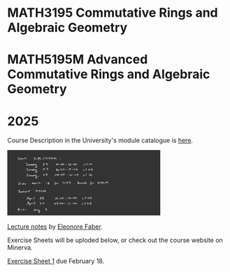 # MATH3195 Commutative Rings and Algebraic Geometry 
# MATH5195M Advanced Commutative Rings and Algebraic Geometry
# 2025

Course Description in the University's module catalogue is [here](https://webprod3.leeds.ac.uk/catalogue/dynmodules.asp?Y=202425&m=MATH-3195).

<img src="Documents/schedule25.jpg" float="right" width="350" height="150">

[Lecture notes](Documents/February_2025_3195_5195.pdf) by [Eleonore Faber](https://imsc.uni-graz.at/faber/index.html).

Exercise Sheets will be uploded below, or check out the course website on Minerva.

[Exercise Sheet 1](Documents/ex1_2025.pdf) due February 18.
